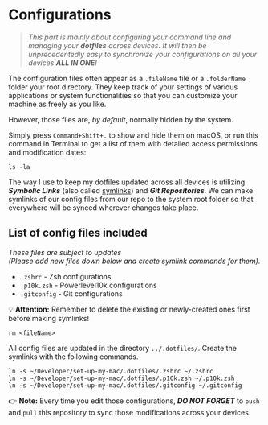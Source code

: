 # Configurations

> _This part is mainly about configuring your command line and managing your __dotfiles__ across devices. It will then be unprecedentedly easy to synchronize your configurations on all your devices __ALL IN ONE__!_

The configuration files often appear as a `.fileName` file or a `.folderName` folder your root directory. They keep track of your settings of various applications or system functionalities so that you can customize your machine as freely as you like. 

However, those files are, _by default_, normally hidden by the system.

Simply press `Command+Shift+.` to show and hide them on macOS, or run this command in Terminal to get a list of them with detailed access permissions and modification dates:

```
ls -la
```

The way I use to keep my dotfiles updated across all devices is utilizing **_Symbolic Links_** (also called [symlinks](https://www.freecodecamp.org/news/symlink-tutorial-in-linux-how-to-create-and-remove-a-symbolic-link/)) and **_Git Repositories_**. We can make symlinks of our config files from our repo to the system root folder so that everywhere will be synced wherever changes take place.

## List of config files included

_These files are subject to updates_ \
_(Please add new files down below and create symlink commands for them)._

- `.zshrc` - Zsh configurations
- `.p10k.zsh` - Powerlevel10k configurations
- `.gitconfig` - Git configurations

💡 __Attention:__ Remember to delete the existing or newly-created ones first before making symlinks!

```
rm <fileName>
```

All config files are updated in the directory `../.dotfiles/`. Create the symlinks with the following commands.

```
ln -s ~/Developer/set-up-my-mac/.dotfiles/.zshrc ~/.zshrc
ln -s ~/Developer/set-up-my-mac/.dotfiles/.p10k.zsh ~/.p10k.zsh
ln -s ~/Developer/set-up-my-mac/.dotfiles/.gitconfig ~/.gitconfig
```

👉 __Note:__ Every time you edit those configurations, **_DO NOT FORGET_** to `push` and `pull` this repository to sync those modifications across your devices.
